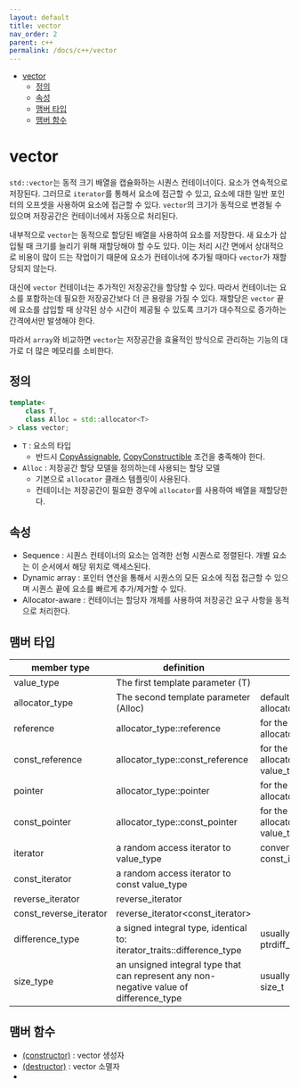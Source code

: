 ```yaml
---
layout: default
title: vector
nav_order: 2
parent: c++ 
permalink: /docs/c++/vector
---
```


- [vector](#vector)
	- [정의](#정의)
	- [속성](#속성)
	- [맴버 타입](#맴버-타입)
	- [맴버 함수](#맴버-함수)

# vector

`std::vector`는 동적 크기 배열을 캡슐화하는 시퀀스 컨테이너이다. 요소가 연속적으로 저장된다. 그러므로 `iterator`를 통해서 요소에 접근할 수 있고, 요소에 대한 일반 포인터의 오프셋을 사용하여 요소에 접근할 수 있다. `vector`의 크기가 동적으로 변경될 수 있으며 저장공간은 컨테이너에서 자동으로 처리된다.  

내부적으로 `vector`는 동적으로 할당된 배열을 사용하여 요소를 저장한다. 새 요소가 삽입될 때 크기를 늘리기 위해 재할당해야 할 수도 있다. 이는 처리 시간 면에서 상대적으로 비용이 많이 드는 작업이기 때문에 요소가 컨테이너에 추가될 때마다 `vector`가 재할당되지 않는다.  

대신에 `vector` 컨테이너는 추가적인 저장공간을 할당할 수 있다. 따라서 컨테이너는 요소를 포함하는데 필요한 저장공간보다 더 큰 용량을 가질 수 있다. 재할당은 `vector` 끝에 요소를 삽입할 때 상각된 상수 시간이 제공될 수 있도록 크기가 대수적으로 증가하는 간격에서만 발생해야 한다.  

따라서 `array`와 비교하면 `vector`는 저장공간을 효율적인 방식으로 관리하는 기능의 대가로 더 많은 메모리를 소비한다.  

## 정의

```cpp
template<
	class T,
	class Alloc = std::allocator<T>
> class vector;
```

- `T` : 요소의 타입
  - 반드시 [CopyAssignable](https://en.cppreference.com/w/cpp/named_req/CopyAssignable), [CopyConstructible](https://en.cppreference.com/w/cpp/named_req/CopyConstructible) 조건을 충족해야 한다.
- `Alloc` : 저장공간 할당 모델을 정의하는데 사용되는 할당 모델
  - 기본으로 `allocator` 클래스 템플릿이 사용된다. 
  - 컨테이너는 저장공간이 필요한 경우에 `allocator`를 사용하여 배열을 재할당한다. 


## 속성

- Sequence : 시퀀스 컨테이너의 요소는 엄격한 선형 시퀀스로 정렬된다. 개별 요소는 이 순서에서 해당 위치로 액세스된다. 
- Dynamic array : 포인터 연산을 통해서 시퀀스의 모든 요소에 직접 접근할 수 있으며 시퀀스 끝에 요소를 빠르게 추가/제거할 수 있다. 
- Allocator-aware : 컨테이너는 할당자 개체를 사용하여 저장공간 요구 사항을 동적으로 처리한다. 

## 맴버 타입

| member type            | definition                                                                             | notes                                        |
| ---------------------- | -------------------------------------------------------------------------------------- | -------------------------------------------- |
| value_type             | The first template parameter (T)                                                       |                                              |
| allocator_type         | The second template parameter (Alloc)                                                  | defaults to: allocator<value_type>           |
| reference              | allocator_type::reference                                                              | for the default allocator: value_type&       |
| const_reference        | allocator_type::const_reference                                                        | for the default allocator: const value_type& |
| pointer                | allocator_type::pointer                                                                | for the default allocator: value_type*       |
| const_pointer          | allocator_type::const_pointer                                                          | for the default allocator: const value_type* |
| iterator               | a random access iterator to value_type                                                 | convertible to const_iterator                |
| const_iterator         | a random access iterator to const value_type                                           |                                              |
| reverse_iterator       | reverse_iterator<iterator>                                                             |                                              |
| const_reverse_iterator | reverse_iterator<const_iterator>                                                       |                                              |
| difference_type        | a signed integral type, identical to: iterator_traits<iterator>::difference_type       | usually the same as ptrdiff_t                |
| size_type              | an unsigned integral type that can represent any non-negative value of difference_type | usually the same as size_t                   |


## 맴버 함수

- [(constructor)](https://cplusplus.com/reference/vector/vector/vector/) : vector 생성자
- [(destructor)](https://cplusplus.com/reference/vector/vector/~vector/) : vector 소멸자
- 





